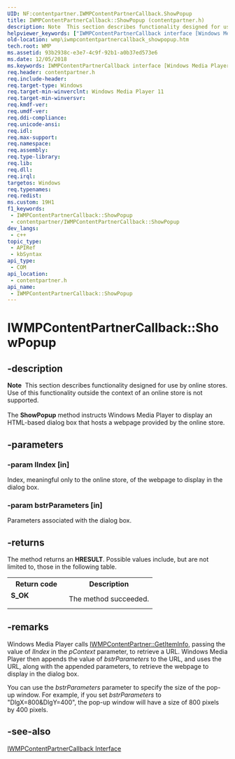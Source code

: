 ```yaml
---
UID: NF:contentpartner.IWMPContentPartnerCallback.ShowPopup
title: IWMPContentPartnerCallback::ShowPopup (contentpartner.h)
description: Note  This section describes functionality designed for use by online stores.
helpviewer_keywords: ["IWMPContentPartnerCallback interface [Windows Media Player]","ShowPopup method","IWMPContentPartnerCallback.ShowPopup","IWMPContentPartnerCallback::ShowPopup","IWMPContentPartnerCallbackShowPopup","ShowPopup","ShowPopup method [Windows Media Player]","ShowPopup method [Windows Media Player]","IWMPContentPartnerCallback interface","contentpartner/IWMPContentPartnerCallback::ShowPopup","wmp.iwmpcontentpartnercallback_showpopup"]
old-location: wmp\iwmpcontentpartnercallback_showpopup.htm
tech.root: WMP
ms.assetid: 93b2938c-e3e7-4c9f-92b1-a0b37ed573e6
ms.date: 12/05/2018
ms.keywords: IWMPContentPartnerCallback interface [Windows Media Player],ShowPopup method, IWMPContentPartnerCallback.ShowPopup, IWMPContentPartnerCallback::ShowPopup, IWMPContentPartnerCallbackShowPopup, ShowPopup, ShowPopup method [Windows Media Player], ShowPopup method [Windows Media Player],IWMPContentPartnerCallback interface, contentpartner/IWMPContentPartnerCallback::ShowPopup, wmp.iwmpcontentpartnercallback_showpopup
req.header: contentpartner.h
req.include-header: 
req.target-type: Windows
req.target-min-winverclnt: Windows Media Player 11
req.target-min-winversvr: 
req.kmdf-ver: 
req.umdf-ver: 
req.ddi-compliance: 
req.unicode-ansi: 
req.idl: 
req.max-support: 
req.namespace: 
req.assembly: 
req.type-library: 
req.lib: 
req.dll: 
req.irql: 
targetos: Windows
req.typenames: 
req.redist: 
ms.custom: 19H1
f1_keywords:
 - IWMPContentPartnerCallback::ShowPopup
 - contentpartner/IWMPContentPartnerCallback::ShowPopup
dev_langs:
 - c++
topic_type:
 - APIRef
 - kbSyntax
api_type:
 - COM
api_location:
 - contentpartner.h
api_name:
 - IWMPContentPartnerCallback::ShowPopup
---
```


# IWMPContentPartnerCallback::ShowPopup


## -description

<div class="alert"><b>Note</b>  This section describes functionality designed for use by online stores. Use of this functionality outside the context of an online store is not supported.</div>
<div> </div>
The <b>ShowPopup</b> method instructs Windows Media Player to display an HTML-based dialog box that hosts a webpage provided by the online store.

## -parameters

### -param lIndex [in]

Index, meaningful only to the online store, of the webpage to display in the dialog box.

### -param bstrParameters [in]

Parameters associated with the dialog box.

## -returns

The method returns an <b>HRESULT</b>. Possible values include, but are not limited to, those in the following table.

<table>
<tr>
<th>Return code</th>
<th>Description</th>
</tr>
<tr>
<td width="40%">
<dl>
<dt><b>S_OK</b></dt>
</dl>
</td>
<td width="60%">
The method succeeded.

</td>
</tr>
</table>

## -remarks

Windows Media Player calls <a href="/windows/desktop/api/contentpartner/nf-contentpartner-iwmpcontentpartner-getiteminfo">IWMPContentPartner::GetItemInfo</a>, passing the value of <i>lIndex</i> in the <i>pContext</i> parameter, to retrieve a URL. Windows Media Player then appends the value of <i>bstrParameters</i> to the URL, and uses the URL, along with the appended parameters, to retrieve the webpage to display in the dialog box.

You can use the <i>bstrParameters</i> parameter to specify the size of the pop-up window. For example, if you set <i>bstrParameters</i> to "DlgX=800&amp;DlgY=400", the pop-up window will have a size of 800 pixels by 400 pixels.

## -see-also

<a href="/windows/desktop/api/contentpartner/nn-contentpartner-iwmpcontentpartnercallback">IWMPContentPartnerCallback Interface</a>

